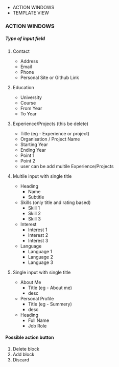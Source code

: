 - ACTION WINDOWS
- TEMPLATE VIEW

### ACTION WINDOWS

##### Type of input field

1. Contact

   - Address
   - Email
   - Phone
   - Personal Site or Github Link

2. Education

   - University
   - Course
   - From Year
   - To Year

3. Experience/Projects (this be delete)

   - Title (eg - Experience or project)
   - Organisation / Project Name
   - Starting Year
   - Ending Year
   - Point 1
   - Point 2
   - user can be add multile Experience/Projects

4. Multile input with single title

   - Heading
     - Name
     - Subtitle
   - Skills (only title and rating based)
     - Skill 1
     - Skill 2
     - Skill 3
   - Interest
     - Interest 1
     - Interest 2
     - Interest 3
   - Language
     - Language 1
     - Language 2
     - Language 3

5. Single input with single title
   - About Me
     - Title (eg - About me)
     - desc
   - Personal Profile
     - Title (eg - Summery)
     - desc
   - Heading
     - Full Name
     - Job Role

#### Possible action button

1. Delete block
2. Add block
3. Discard
